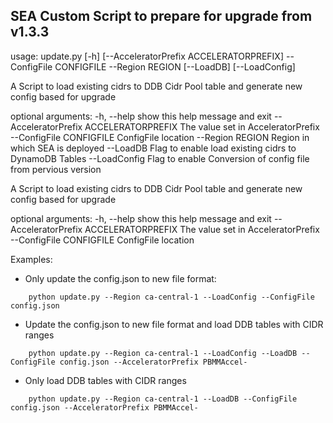 ## SEA Custom Script to prepare for upgrade from v1.3.3

usage: update.py [-h] [--AcceleratorPrefix ACCELERATORPREFIX] --ConfigFile
                 CONFIGFILE --Region REGION [--LoadDB] [--LoadConfig]

A Script to load existing cidrs to DDB Cidr Pool table and generate new config
based for upgrade

optional arguments:
  -h, --help            show this help message and exit
  --AcceleratorPrefix ACCELERATORPREFIX
                        The value set in AcceleratorPrefix
  --ConfigFile CONFIGFILE
                        ConfigFile location
  --Region REGION       Region in which SEA is deployed
  --LoadDB              Flag to enable load existing cidrs to DynamoDB Tables
  --LoadConfig          Flag to enable Conversion of config file from pervious
                        version

A Script to load existing cidrs to DDB Cidr Pool table and generate new config
based for upgrade

optional arguments:
  -h, --help            show this help message and exit
  --AcceleratorPrefix ACCELERATORPREFIX
                        The value set in AcceleratorPrefix
  --ConfigFile CONFIGFILE
                        ConfigFile location

Examples:
- Only update the config.json to new file format:
```
	python update.py --Region ca-central-1 --LoadConfig --ConfigFile config.json
```

- Update the config.json to new file format and load DDB tables with CIDR ranges
```
	python update.py --Region ca-central-1 --LoadConfig --LoadDB --ConfigFile config.json --AcceleratorPrefix PBMMAccel-
```
- Only load DDB tables with CIDR ranges
```
	python update.py --Region ca-central-1 --LoadDB --ConfigFile config.json --AcceleratorPrefix PBMMAccel-
```
